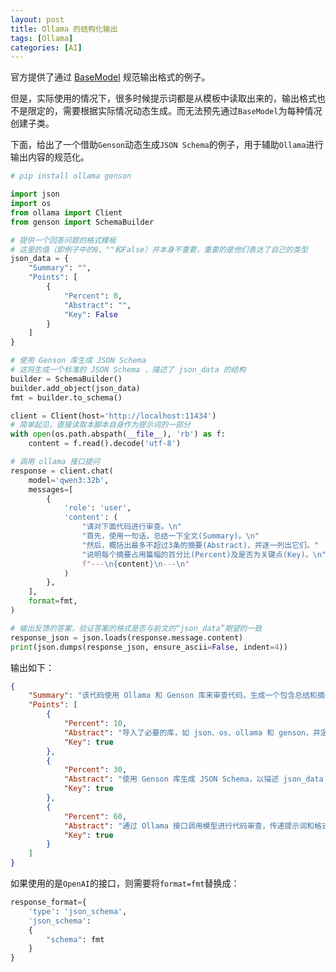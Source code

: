 ```yaml
---
layout: post
title: Ollama 的结构化输出
tags: [Ollama]
categories: [AI]
---
```

<!--break-->


官方提供了通过 [BaseModel](https://github.com/ollama/ollama-python/blob/main/examples/structured-outputs.py) 规范输出格式的例子。

但是，实际使用的情况下，很多时候提示词都是从模板中读取出来的，输出格式也不是限定的，需要根据实际情况动态生成。而无法预先通过`BaseModel`为每种情况创建子类。

下面，给出了一个借助`Genson`动态生成`JSON Schema`的例子，用于辅助`Ollama`进行输出内容的规范化。


```python
# pip install ollama genson

import json
import os
from ollama import Client
from genson import SchemaBuilder

# 提供一个回答问题的格式模板
# 这里的值（即例子中的0、""和False）并本身不重要，重要的是他们表达了自己的类型
json_data = {
    "Summary": "",
    "Points": [
        {
            "Percent": 0,
            "Abstract": "",
            "Key": False
        }
    ]
}

# 使用 Genson 库生成 JSON Schema
# 这将生成一个标准的 JSON Schema ，描述了 json_data 的结构
builder = SchemaBuilder()
builder.add_object(json_data)
fmt = builder.to_schema()

client = Client(host='http://localhost:11434')
# 简单起见，直接读取本脚本自身作为提示词的一部分
with open(os.path.abspath(__file__), 'rb') as f:
    content = f.read().decode('utf-8')

# 调用 ollama 接口提问
response = client.chat(
    model='qwen3:32b',
    messages=[
        {
            'role': 'user',
            'content': (
                "请对下面代码进行审查。\n"
                "首先，使用一句话，总结一下全文(Summary)。\n"
                "然后，概括出最多不超过3条的摘要(Abstract)，并逐一列出它们。"
                "说明每个摘要占用篇幅的百分比(Percent)及是否为关键点(Key)。\n"
                f"---\n{content}\n---\n"
            )
        },
    ],
    format=fmt,
)

# 输出反馈的答案，验证答案的格式是否与前文的“json_data”期望的一致
response_json = json.loads(response.message.content)
print(json.dumps(response_json, ensure_ascii=False, indent=4))
```

输出如下：


```json
{
    "Summary": "该代码使用 Ollama 和 Genson 库来审查代码，生成一个包含总结和摘要的 JSON 格式反馈，其中摘要部分包括百分比和关键点标志。",
    "Points": [
        {
            "Percent": 10,
            "Abstract": "导入了必要的库，如 json、os、ollama 和 genson，并定义了一个 JSON 数据模板。",
            "Key": true
        },
        {
            "Percent": 30,
            "Abstract": "使用 Genson 库生成 JSON Schema，以描述 json_data 的结构。",
            "Key": true
        },
        {
            "Percent": 60,
            "Abstract": "通过 Ollama 接口调用模型进行代码审查，传递提示词和格式要求，并输出验证结果。",
            "Key": true
        }
    ]
}
```

如果使用的是`OpenAI`的接口，则需要将`format=fmt`替换成：

```python
response_format={
    'type': 'json_schema',
    'json_schema':
    {
        "schema": fmt
    }
}
```
